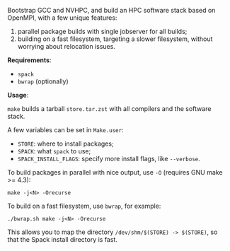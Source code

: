 Bootstrap GCC and NVHPC, and build an HPC software stack based on OpenMPI, with a few
unique features:

1. parallel package builds with single jobserver for all builds;
2. building on a fast filesystem, targeting a slower filesystem, without worrying
   about relocation issues.

**Requirements**:

- `spack`
- `bwrap` (optionally)


**Usage**:

`make` builds a tarball `store.tar.zst` with all compilers and the software stack.

A few variables can be set in `Make.user`:

- `STORE`: where to install packages;
- `SPACK`: what `spack` to use;
- `SPACK_INSTALL_FLAGS`: specify more install flags, like `--verbose`.

To build packages in parallel with nice output, use `-O` (requires GNU make >= 4.3):

```
make -j<N> -Orecurse
```

To build on a fast filesystem, use `bwrap`, for example:

```
./bwrap.sh make -j<N> -Orecurse
```

This allows you to map the directory `/dev/shm/$(STORE) -> $(STORE)`, so that the Spack
install directory is fast.